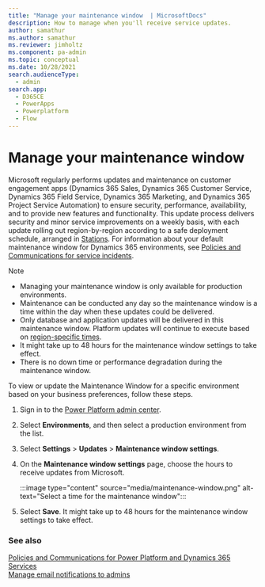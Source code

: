 ```yaml
---
title: "Manage your maintenance window  | MicrosoftDocs"
description: How to manage when you'll receive service updates.
author: samathur
ms.author: samathur
ms.reviewer: jimholtz
ms.component: pa-admin
ms.topic: conceptual
ms.date: 10/28/2021
search.audienceType: 
  - admin
search.app:
  - D365CE
  - PowerApps
  - Powerplatform
  - Flow
---
```

# Manage your maintenance window 

Microsoft regularly performs updates and maintenance on customer engagement apps (Dynamics 365 Sales, Dynamics 365 Customer Service, Dynamics 365 Field Service, Dynamics 365 Marketing, and Dynamics 365 Project Service Automation) to ensure security, performance, availability, and to provide new features and functionality. This update process delivers security and minor service improvements on a weekly basis, with each update rolling out region-by-region according to a safe deployment schedule, arranged in [Stations](/dynamics365/released-versions/dynamics-365ce). For information about your default maintenance window for Dynamics 365 environments, see [Policies and Communications for service incidents](policies-communications.md).

> [!NOTE]
> - Managing your maintenance window is only available for production environments. 
> - Maintenance can be conducted any day so the maintenance window is a time within the day when these updates could be delivered. 
> - Only database and application updates will be delivered in this maintenance window. Platform updates will continue to execute based on [region-specific times](policies-communications.md#maintenance-timeline). 
> - It might take up to 48 hours for the maintenance window settings to take effect.
> - There is no down time or performance degradation during the maintenance window. 

To view or update the Maintenance Window for a specific environment based on your business preferences, follow these steps.

1. Sign in to the [Power Platform admin center](https://admin.powerplatform.microsoft.com).

2. Select **Environments**, and then select a production environment from the list.

3. Select **Settings** > **Updates** > **Maintenance window settings**.

4. On the **Maintenance window settings** page, choose the hours to receive updates from Microsoft.

   :::image type="content" source="media/maintenance-window.png" alt-text="Select a time for the maintenance window":::

5. Select **Save**. It might take up to 48 hours for the maintenance window settings to take effect.

### See also
[Policies and Communications for Power Platform and Dynamics 365 Services](policies-communications.md) <br />
[Manage email notifications to admins](manage-email-notifications.md)
